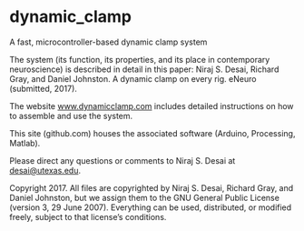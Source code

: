 # dynamic_clamp
A fast, microcontroller-based dynamic clamp system

The system (its function, its properties, and its place in contemporary neuroscience) is described in detail 
in this paper: Niraj S. Desai, Richard Gray, and Daniel Johnston. A dynamic clamp on every rig. eNeuro (submitted, 2017).

The website www.dynamicclamp.com includes detailed instructions on how to assemble and use the system.

This site (github.com) houses the associated software (Arduino, Processing, Matlab). 

Please direct any questions or comments to Niraj S. Desai at desai@utexas.edu.

Copyright 2017. All files are copyrighted by Niraj S. Desai, Richard Gray, and Daniel Johnston, but we 
assign them to the GNU General Public License (version 3, 29 June 2007). Everything can be used, distributed,
or modified freely, subject to that license’s conditions.  

